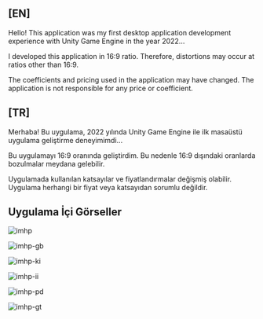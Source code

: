 ## [EN]

Hello! This application was my first desktop application development experience with Unity Game Engine in the year 2022...

I developed this application in 16:9 ratio. Therefore, distortions may occur at ratios other than 16:9.

The coefficients and pricing used in the application may have changed. The application is not responsible for any price or coefficient.



## [TR]

Merhaba! Bu uygulama, 2022 yılında Unity Game Engine ile ilk masaüstü uygulama geliştirme deneyimimdi...

Bu uygulamayı 16:9 oranında geliştirdim. Bu nedenle 16:9 dışındaki oranlarda bozulmalar meydana gelebilir.

Uygulamada kullanılan katsayılar ve fiyatlandırmalar değişmiş olabilir. Uygulama herhangi bir fiyat veya katsayıdan sorumlu değildir.


## Uygulama İçi Görseller

![imhp](https://github.com/user-attachments/assets/7484f234-0b30-44a1-8a9c-7a74ef948260)

![imhp-gb](https://github.com/user-attachments/assets/e0292760-6905-483a-99b2-48f906761006)

![imhp-ki](https://github.com/user-attachments/assets/791fedb3-ee66-44dc-b10b-7f6604953c5e)

![imhp-ii](https://github.com/user-attachments/assets/91119890-9707-4ce8-aa03-89758de8c4ce)

![imhp-pd](https://github.com/user-attachments/assets/85e426ea-c839-4f4d-a933-0604b833f382)

![imhp-gt](https://github.com/user-attachments/assets/a07ddd81-3951-4bec-960b-74af01fa6933)




